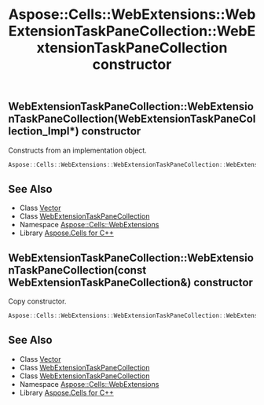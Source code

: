 ﻿---
title: Aspose::Cells::WebExtensions::WebExtensionTaskPaneCollection::WebExtensionTaskPaneCollection constructor
linktitle: WebExtensionTaskPaneCollection
second_title: Aspose.Cells for C++ API Reference
description: 'Aspose::Cells::WebExtensions::WebExtensionTaskPaneCollection::WebExtensionTaskPaneCollection constructor. Constructs from an implementation object in C++.'
type: docs
weight: 100
url: /cpp/aspose.cells.webextensions/webextensiontaskpanecollection/webextensiontaskpanecollection/
---
## WebExtensionTaskPaneCollection::WebExtensionTaskPaneCollection(WebExtensionTaskPaneCollection_Impl*) constructor


Constructs from an implementation object.

```cpp
Aspose::Cells::WebExtensions::WebExtensionTaskPaneCollection::WebExtensionTaskPaneCollection(WebExtensionTaskPaneCollection_Impl *impl)
```

## See Also

* Class [Vector](../../../aspose.cells/vector/)
* Class [WebExtensionTaskPaneCollection](../)
* Namespace [Aspose::Cells::WebExtensions](../../)
* Library [Aspose.Cells for C++](../../../)
## WebExtensionTaskPaneCollection::WebExtensionTaskPaneCollection(const WebExtensionTaskPaneCollection\&) constructor


Copy constructor.

```cpp
Aspose::Cells::WebExtensions::WebExtensionTaskPaneCollection::WebExtensionTaskPaneCollection(const WebExtensionTaskPaneCollection &src)
```

## See Also

* Class [Vector](../../../aspose.cells/vector/)
* Class [WebExtensionTaskPaneCollection](../)
* Class [WebExtensionTaskPaneCollection](../)
* Namespace [Aspose::Cells::WebExtensions](../../)
* Library [Aspose.Cells for C++](../../../)
